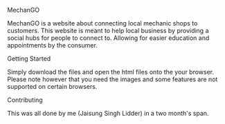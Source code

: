 MechanGO

MechanGO is a website about connecting local mechanic shops to customers. This website is meant to help local business by providing a social hubs for people to connect to. Allowing for easier education and appointments by the consumer.
 
Getting Started

Simply download the files and open the html files onto the your browser. Please note however that you need the images and some features are not supported on certain browsers. 

Contributing

This was all done by me (Jaisung Singh Lidder) in a two month's span. 
